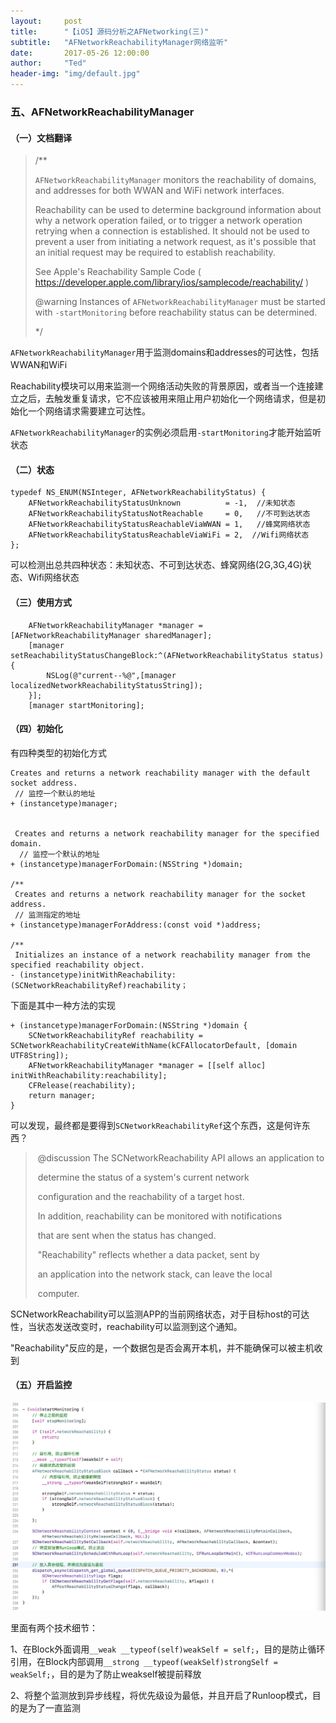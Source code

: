 ```yaml
---
layout:     post
title:      "【iOS】源码分析之AFNetworking(三)"
subtitle:   "AFNetworkReachabilityManager网络监听"
date:       2017-05-26 12:00:00
author:     "Ted"
header-img: "img/default.jpg"
---
```


### 五、AFNetworkReachabilityManager

#### （一）文档翻译

> /**
>
>  `AFNetworkReachabilityManager` monitors the reachability of domains, and addresses for both WWAN and WiFi network interfaces.
>
>  Reachability can be used to determine background information about why a network operation failed, or to trigger a network operation retrying when a connection is established. It should not be used to prevent a user from initiating a network request, as it's possible that an initial request may be required to establish reachability.
>
>  See Apple's Reachability Sample Code ( https://developer.apple.com/library/ios/samplecode/reachability/ )
>
>  @warning Instances of `AFNetworkReachabilityManager` must be started with `-startMonitoring` before reachability status can be determined.
>
>  */

 `AFNetworkReachabilityManager`用于监测domains和addresses的可达性，包括WWAN和WiFi

Reachability模块可以用来监测一个网络活动失败的背景原因，或者当一个连接建立之后，去触发重复请求，它不应该被用来阻止用户初始化一个网络请求，但是初始化一个网络请求需要建立可达性。

 `AFNetworkReachabilityManager`的实例必须启用`-startMonitoring`才能开始监听状态

#### （二）状态

```
typedef NS_ENUM(NSInteger, AFNetworkReachabilityStatus) {
    AFNetworkReachabilityStatusUnknown          = -1,  //未知状态
    AFNetworkReachabilityStatusNotReachable     = 0,   //不可到达状态
    AFNetworkReachabilityStatusReachableViaWWAN = 1,   //蜂窝网络状态
    AFNetworkReachabilityStatusReachableViaWiFi = 2,  //Wifi网络状态
};
```

可以检测出总共四种状态：未知状态、不可到达状态、蜂窝网络(2G,3G,4G)状态、Wifi网络状态

#### （三）使用方式

```
    AFNetworkReachabilityManager *manager = [AFNetworkReachabilityManager sharedManager];
    [manager setReachabilityStatusChangeBlock:^(AFNetworkReachabilityStatus status) {
		NSLog(@"current--%@",[manager localizedNetworkReachabilityStatusString]);
	}];
    [manager startMonitoring];
```

#### （四）初始化

有四种类型的初始化方式

```
Creates and returns a network reachability manager with the default socket address.
 // 监控一个默认的地址
+ (instancetype)manager;


 Creates and returns a network reachability manager for the specified domain.
  // 监控一个默认的地址
+ (instancetype)managerForDomain:(NSString *)domain;

/**
 Creates and returns a network reachability manager for the socket address.
 // 监测指定的地址
+ (instancetype)managerForAddress:(const void *)address;

/**
 Initializes an instance of a network reachability manager from the specified reachability object.
- (instancetype)initWithReachability:(SCNetworkReachabilityRef)reachability；
```

下面是其中一种方法的实现

```
+ (instancetype)managerForDomain:(NSString *)domain {
    SCNetworkReachabilityRef reachability = SCNetworkReachabilityCreateWithName(kCFAllocatorDefault, [domain UTF8String]);
    AFNetworkReachabilityManager *manager = [[self alloc] initWithReachability:reachability];  
    CFRelease(reachability);
    return manager;
}

```

可以发现，最终都是要得到`SCNetworkReachabilityRef`这个东西，这是何许东西？

> ​	@discussion The SCNetworkReachability API allows an application to
>
> ​		determine the status of a system's current network
>
> ​		configuration and the reachability of a target host.
>
> ​		In addition, reachability can be monitored with notifications
>
> ​		that are sent when the status has changed.
>
> ​		"Reachability" reflects whether a data packet, sent by
>
> ​		an application into the network stack, can leave the local
>
> ​		computer.

SCNetworkReachability可以监测APP的当前网络状态，对于目标host的可达性，当状态发送改变时，reachability可以监测到这个通知。

"Reachability"反应的是，一个数据包是否会离开本机，并不能确保可以被主机收到

#### （五）开启监控

![img](/img/AFNetworking/09.png)

里面有两个技术细节：

1、在Block外面调用`__weak __typeof(self)weakSelf = self;`，目的是防止循环引用，在Block内部调用`__strong __typeof(weakSelf)strongSelf = weakSelf;`，目的是为了防止weakself被提前释放

2、将整个监测放到异步线程，将优先级设为最低，并且开启了Runloop模式，目的是为了一直监测
